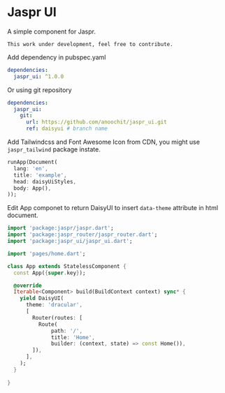 # Jaspr UI

A simple component for Jaspr.

`This work under development, feel free to contribute.`

Add dependency in pubspec.yaml 

```yaml
dependencies:
  jaspr_ui: ^1.0.0
```

Or using git repository

```yaml
dependencies:
  jaspr_ui:
    git:
      url: https://github.com/anoochit/jaspr_ui.git
      ref: daisyui # branch name
```

Add Tailwindcss and Font Awesome Icon from CDN, you might use `jaspr_tailwind` package instate.

```dart
runApp(Document(
  lang: 'en',
  title: 'example',
  head: daisyUiStyles,
  body: App(),
));
```

Edit App componet to return DaisyUI to insert `data-theme` attribute in html document.

```dart
import 'package:jaspr/jaspr.dart';
import 'package:jaspr_router/jaspr_router.dart';
import 'package:jaspr_ui/jaspr_ui.dart';

import 'pages/home.dart'; 

class App extends StatelessComponent {
  const App({super.key});

  @override
  Iterable<Component> build(BuildContext context) sync* { 
    yield DaisyUI(
      theme: 'dracular',
      [
        Router(routes: [
          Route(
              path: '/',
              title: 'Home',
              builder: (context, state) => const Home()),
        ]),
      ],
    );
  }
 
}
```